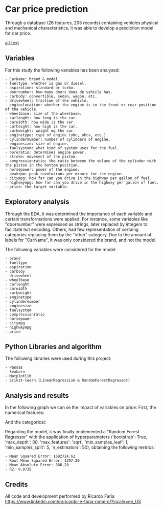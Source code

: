 # Car price prediction

Through a database (26 features, 205 records) containing vehicles physical and mechanical characteristics, it was able to develop a prediction model for car price.

<p align="center">
    
[alt text](https://github.com/ricardofariaromero/car_price_prediction/blob/main/images/car.png)

</p>

## Variables

For this study the following variables has been analyzed:

    - CarName: brand & model.
    - fueltype: whether is gas or diesel.
    - aspiration: standard or turbo.
    - doornumber: how many doors does de vehicle has.
    - carbody: convertible, sedan, wagon, etc.
    - drivewheel: traction of the vehicle.
    - enginelocation: whether the engine is in the front or rear position of the vehicle.
    - wheelbase: size of the wheelbase.
    - carlenght: how long is the car.
    - carwidth: how wide is the car.
    - carheight: how high is the car.
    - curbweight: weight og the car.
    - enginetype: type of engine (ohc, ohcv, etc.).
    - cylindernumber: number of cylinders of engine.
    - enginesize: size of engine.
    - fuelsystem: what kind of system uses for the fuel.
    - boreratio: determines engine power.
    - stroke: movement of the piston.
    - compressionratio: the ratio between the volume of the cylinder with the piston in the bottom position.
    - horsepower: power of the engine.
    - peakrpm: peak revolutions per minute for the engine.
    - citympg: how far can you drive in the highway per gallon of fuel.
    - highwaympg: how far can you drive in the highway per gallon of fuel.
    - price: the target variable.
    
## Exploratory analysis

Through the EDA, it was determined the importance of each variable and certain transformations were applied. For instance, some variables like "doornumber" were expressed as strings, later replaced by integers to facilitate hot encoding. Others, had few representation of certaing categories replacing them by the "other" category. Due to the amount of labels for "CarName", it was only considered the brand, and not the model.

The following variables were considered for the model:

    - brand
    - fueltype
    - aspiration
    - carbody
    - drivewheel
    - wheelbase
    - carlenght
    - carwidth
    - curbweight
    - enginetype
    - cylindernumber
    - enginesize
    - fuelsystem
    - compressionratio
    - horsepower
    - citympg
    - highwaympg
    - price


## Python Libraries and algorithm

The following libraries were used during this project:

    - Pandas
    - Seaborn
    - Matplotlib
    - Scikit-learn (LinearRegression & RandomForestRegressor)

## Analysis and results

In the following graph we can se the impact of variables on price: First, the numerical features:




And the categorical:




Regarding the model, it was finally implemented a "Random Forest Regressor" with the application of hyperparameters ('bootstrap': True, 'max_depth': 30, 'max_features': 'sqrt', 'min_samples_leaf': 1, 'min_samples_split': 5, 'n_estimators': 50), obtaining the following metrics:

    - Mean Squared Error: 1682724.62
    - Root Mean Squared Error: 1297.20
    - Mean Absolute Error: 888.20
    - R2: 0.9735

    

## Credits

All code and development performed by Ricardo Faría: https://www.linkedin.com/in/ricardo-e-faria-romero/?locale=en_US
